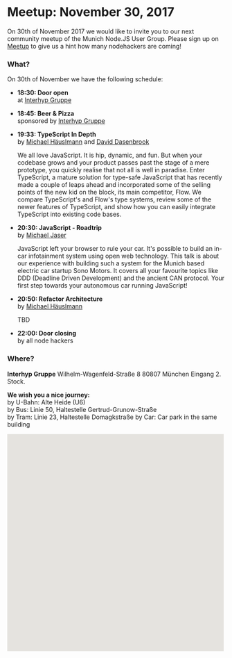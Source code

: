 # Meetup: November 30, 2017

On 30th of November 2017 we would like to invite you to our next community meetup of the Munich Node.JS User Group. 
Please sign up on [Meetup](https://www.meetup.com/Munich-Node-js-User-Group/events/245306047/) to give us a hint how many nodehackers are coming!

### What?

On 30th of November we have the following schedule:

*   **18:30: Door open**  
    at [Interhyp Gruppe](https://www.interhyp-gruppe.de/)
    
*   **18:45: Beer & Pizza**  
    sponsored by [Interhyp Gruppe](https://www.interhyp-gruppe.de/)
    

*   **19:33: TypeScript In Depth**  
    by [Michael H&auml;uslmann](/speakers.html#michaelh) and [David Dasenbrook](/speakers.html#davidd)
  
    We all love JavaScript. It is hip, dynamic, and fun. But when your
    codebase grows and your product passes past the stage of a mere
    prototype, you quickly realise that not all is well in paradise. Enter
    TypeScript, a mature solution for type-safe JavaScript that has recently
    made a couple of leaps ahead and incorporated some of the selling points
    of the new kid on the block, its main competitor, Flow. We compare
    TypeScript's and Flow's type systems, review some of the newer features
    of TypeScript, and show how you can easily integrate TypeScript into
    existing code bases.

*   **20:30: JavaScript - Roadtrip**  
    by [Michael Jaser](/speakers.html#michaelj)
  
    JavaScript left your browser to rule your car. It's possible to build an
    in-car infotainment system using open web technology. This talk is about our
    experience with building such a system for the Munich based electric car
    startup Sono Motors. It covers all your favourite topics like DDD (Deadline
    Driven Development) and the ancient CAN protocol. Your first step towards your
    autonomous car running JavaScript!


*   **20:50: Refactor Architecture**  
    by [Michael H&auml;uslmann](/speakers.html#michaelh)
  
    TBD
  
*   **22:00: Door closing**  
    by all node hackers
  
### Where?

**Interhyp Gruppe**
Wilhelm-Wagenfeld-Straße 8
80807 München
Eingang 2. Stock.

**We wish you a nice journey:**  
by U-Bahn: Alte Heide (U6)  
by Bus: Linie 50, Haltestelle Gertrud-Grunow-Straße  
by Tram: Linie 23, Haltestelle Domagkstraße
by Car: Car park in the same building

<div id="map" class="map" data-locationtext="Interhyp Gruppe<br/>Wilhelm-Wagenfeld-Straße 8<br/>80807 München" data-locationlatlng="48.1827367,11.591846,18z" style="width: 500px; height:500px; position: relative; background-color: rgb(229, 227, 223);">
</div>
